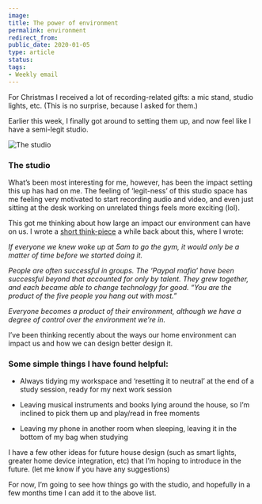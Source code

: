 ```yaml
---
image: 
title: The power of environment
permalink: environment
redirect_from: 
public_date: 2020-01-05
type: article
status: 
tags:
- Weekly email
---
```



For Christmas I received a lot of recording-related gifts: a mic stand, studio lights, etc. (This is no surprise, because I asked for them.)

Earlier this week, I finally got around to setting them up, and now feel like I have a semi-legit studio.

![The studio](https://assets.buttondown.email/feb5f11e-ad3e-40fe-bc5e-083f434fb93a_600x338.jpeg "The studio")

### The studio

What’s been most interesting for me, however, has been the impact setting this up has had on me. The feeling of ‘legit-ness’ of this studio space has me feeling very motivated to start recording audio and video, and even just sitting at the desk working on unrelated things feels more exciting (lol).

This got me thinking about how large an impact our environment can have on us. I wrote a [short think-piece](https://medium.com/@Chris.Lovejoy/expectation-anchors-1439a8d9a89a?utm_campaign=Chris+Lovejoy&utm_medium=email&utm_source=Revue+newsletter) a while back about this, where I wrote:

_If everyone we knew woke up at 5am to go the gym, it would only be a matter of time before we started doing it._

_People are often successful in groups. The ‘Paypal mafia’ have been successful beyond that accounted for only by talent. They grew together, and each became able to change technology for good. “You are the product of the five people you hang out with most.”_

_Everyone becomes a product of their environment, although we have a degree of control over the environment we’re in._

I’ve been thinking recently about the ways our home environment can impact us and how we can design better design it.

### **Some simple things I have found helpful:**

- Always tidying my workspace and ‘resetting it to neutral’ at the end of a study session, ready for my next work session
    
- Leaving musical instruments and books lying around the house, so I’m inclined to pick them up and play/read in free moments
    
- Leaving my phone in another room when sleeping, leaving it in the bottom of my bag when studying
    

I have a few other ideas for future house design (such as smart lights, greater home device integration, etc) that I’m hoping to introduce in the future. (let me know if you have any suggestions)

For now, I’m going to see how things go with the studio, and hopefully in a few months time I can add it to the above list.